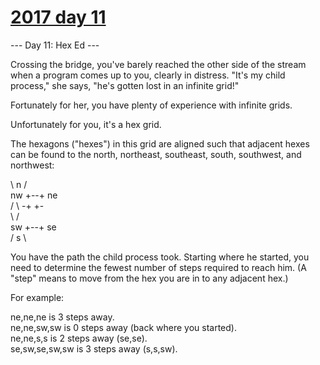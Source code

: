 # [2017 day 11](https://adventofcode.com/2017/day/11)

--- Day 11: Hex Ed ---

Crossing the bridge, you've barely reached the other side of the stream when a program comes up to you, clearly in distress.  "It's my child process," she says, "he's gotten lost in an infinite grid!"

Fortunately for her, you have plenty of experience with infinite grids.

Unfortunately for you, it's a hex grid.

The hexagons ("hexes") in this grid are aligned such that adjacent hexes can be found to the north, northeast, southeast, south, southwest, and northwest:

\ n  /\
nw +--+ ne\
  /    \\
-+      +-\
  \    /\
sw +--+ se\
  / s  \

You have the path the child process took. Starting where he started, you need to determine the fewest number of steps required to reach him. (A "step" means to move from the hex you are in to any adjacent hex.)

For example:

ne,ne,ne is 3 steps away.\
ne,ne,sw,sw is 0 steps away (back where you started).\
ne,ne,s,s is 2 steps away (se,se).\
se,sw,se,sw,sw is 3 steps away (s,s,sw).